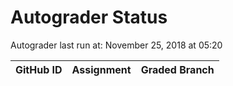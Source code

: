 # Autograder Status
Autograder last run at: November 25, 2018 at 05:20

| GitHub ID | Assignment | Graded Branch |
|-----------|------------|---------------|
